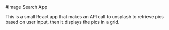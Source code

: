 #Image Search App

This is a small React app that makes an API call to unsplash to retrieve pics based on user input, then it displays the pics in a grid.  